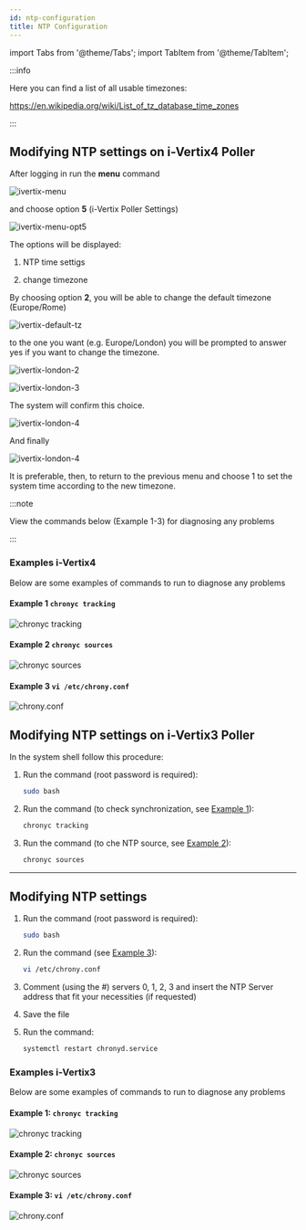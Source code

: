 ```yaml
---
id: ntp-configuration
title: NTP Configuration
---
```


import Tabs from '@theme/Tabs';
import TabItem from '@theme/TabItem';

:::info

Here you can find a list of all usable timezones:

<https://en.wikipedia.org/wiki/List_of_tz_database_time_zones>

:::

<Tabs>
<TabItem value="i-Vertix4" label="i-Vertix4 (Central & Poller)" default>

## Modifying NTP settings on i-Vertix4 Poller

After logging in run the **menu** command

![ivertix-menu](../../assets/setup-startup-central-poller/ivertix-menu-v4.png)

and choose option **5** (i-Vertix Poller Settings)

![ivertix-menu-opt5](../../assets/setup-startup-central-poller/ivertix-menu-opt5-v4.png)

The options will be displayed:

1. NTP time settigs

2. change timezone

By choosing option **2**, you will be able to change the default timezone (Europe/Rome)

![ivertix-default-tz](../../assets/setup-startup-central-poller/change-default-ntp-v4.png)

to the one you want (e.g. Europe/London) you will be prompted to answer yes if you want to change the timezone.

![ivertix-london-2](../../assets/setup-startup-central-poller/change-default-ntp_2-v4.png)

![ivertix-london-3](../../assets/setup-startup-central-poller/change-default-ntp_3-v4.png)

The system will confirm this choice.

![ivertix-london-4](../../assets/setup-startup-central-poller/change-default-ntp_4-v4.png)

And finally

![ivertix-london-4](../../assets/setup-startup-central-poller/change-default-ntp_5-v4.png)

It is preferable, then, to return to the previous menu and choose 1 to set the system time according to the new timezone.

:::note

View the commands below (Example 1-3) for diagnosing any problems

:::

### Examples i-Vertix4

Below are some examples of commands to run to diagnose any problems

#### Example 1 `chronyc tracking`

![chronyc tracking](../../assets/setup-startup-central-poller/chronyc-tracking.png)

#### Example 2 `chronyc sources`

![chronyc sources](../../assets/setup-startup-central-poller/chronyc-sources.png)

#### Example 3 `vi /etc/chrony.conf`

![chrony.conf](../../assets/setup-startup-central-poller/chrony-conf.png)

</TabItem>
<TabItem value="i-Vertix3" label="i-Vertix3 (Central & Poller)">

## Modifying NTP settings on i-Vertix3 Poller

In the system shell follow this procedure:

1. Run the command (root password is required):

    ```bash
    sudo bash
    ```

2. Run the command (to check synchronization, see [Example 1](#example-1-chronyc-tracking)):

    ```bash
    chronyc tracking
    ```

3. Run the command (to che NTP source, see [Example 2](#example-2-chronyc-sources)):

    ```bash
    chronyc sources
    ```

---

## Modifying NTP settings

1. Run the command (root password is required):

    ```bash
    sudo bash
    ```

2. Run the command (see [Example 3](#example-3-vi-etcchronyconf)):

    ```bash
    vi /etc/chrony.conf
    ```

3. Comment (using the *#*) servers 0, 1, 2, 3 and insert the NTP Server address that fit your necessities (if
requested)

4. Save the file

5. Run the command:

    ```bash
    systemctl restart chronyd.service
    ```

### Examples i-Vertix3

Below are some examples of commands to run to diagnose any problems

#### Example 1: `chronyc tracking`

![chronyc tracking](../../assets/setup-startup-central-poller/chronyc-tracking.png)

#### Example 2: `chronyc sources`

![chronyc sources](../../assets/setup-startup-central-poller/chronyc-sources.png)

#### Example 3: `vi /etc/chrony.conf`

![chrony.conf](../../assets/setup-startup-central-poller/chrony-conf.png)

</TabItem>
</Tabs>

